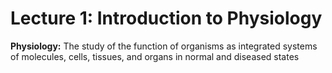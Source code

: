 # Lecture 1: Introduction to Physiology

**Physiology:** The study of the function of organisms as integrated systems of molecules, cells, tissues, and organs in normal and diseased states
